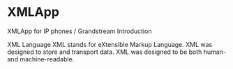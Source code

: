 # XMLApp
 XMLApp for IP phones / Grandstream
Introduction 

XML Language 
  XML stands for eXtensible Markup Language.
  XML was designed to store and transport data.
  XML was designed to be both human- and machine-readable.
 
 
